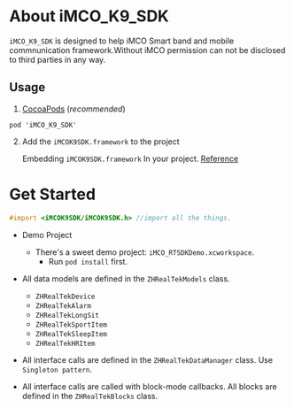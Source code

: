 # About iMCO_K9_SDK 

`iMCO_K9_SDK` is designed to help iMCO Smart band and mobile commnunication framework.Without iMCO permission can not be disclosed to third parties in any way.



## Usage
1.  [CocoaPods](https://cocoapods.org/) (*recommended*)

   `pod 'iMCO_K9_SDK'`

2. Add the `iMCOK9SDK.framework` to the project

   Embedding `iMCOK9SDK.framework` In your project. [Reference](https://developer.apple.com/library/content/technotes/tn2435/_index.html#//apple_ref/doc/uid/DTS40017543-CH1-EMBED_SECTION)

# Get Started

```objective-c
#import <iMCOK9SDK/iMCOK9SDK.h> //import all the things.
```

* Demo Project
  * There's a sweet demo project: `iMCO_RTSDKDemo.xcworkspace`.
    * Run `pod install` first.
* All data models are defined in the `ZHRealTekModels` class.
  * `ZHRealTekDevice` 
  * `ZHRealTekAlarm`
  * `ZHRealTekLongSit`
  * `ZHRealTekSportItem`
  * `ZHRealTekSleepItem`
  * `ZHRealTekHRItem`


* All interface calls are defined in the `ZHRealTekDataManager` class. Use `Singleton pattern`.

* All interface calls are called with block-mode callbacks. All blocks are defined in the `ZHRealTekBlocks` class.

  ​

  ​

  ​




